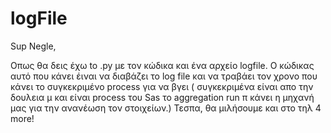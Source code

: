 # logFile

Sup Negle,

Οπως θα δεις έχω to .py με τον κώδικα και ένα αρχείο logfile. Ο κώδικας αυτό που κάνει έιναι να διαβάζει το log file και να τραβάει τον χρονο που κάνει το συγκεκριμένο process για να βγει ( συγκεκριμένα είναι απο την δουλεια μ και είναι process του Sas το aggregation run π κάνει η μηχανή μας για την ανανέωση τον στοιχείων.) Τεσπα, θα μιλήσουμε και στο τηλ 4 more!

